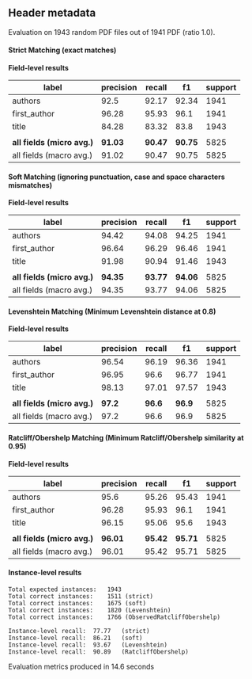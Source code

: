 ## Header metadata

Evaluation on 1943 random PDF files out of 1941 PDF (ratio 1.0).

#### Strict Matching (exact matches)

**Field-level results**

| label                       | precision | recall    | f1        | support |
|-----------------------------|-----------|-----------|-----------|---------|
| authors                     | 92.5      | 92.17     | 92.34     | 1941    |
| first_author                | 96.28     | 95.93     | 96.1      | 1941    |
| title                       | 84.28     | 83.32     | 83.8      | 1943    |
|                             |           |           |           |         |
| **all fields (micro avg.)** | **91.03** | **90.47** | **90.75** | 5825    |
| all fields (macro avg.)     | 91.02     | 90.47     | 90.75     | 5825    |

#### Soft Matching (ignoring punctuation, case and space characters mismatches)

**Field-level results**

| label                       | precision | recall    | f1        | support |
|-----------------------------|-----------|-----------|-----------|---------|
| authors                     | 94.42     | 94.08     | 94.25     | 1941    |
| first_author                | 96.64     | 96.29     | 96.46     | 1941    |
| title                       | 91.98     | 90.94     | 91.46     | 1943    |
|                             |           |           |           |         |
| **all fields (micro avg.)** | **94.35** | **93.77** | **94.06** | 5825    |
| all fields (macro avg.)     | 94.35     | 93.77     | 94.06     | 5825    |

#### Levenshtein Matching (Minimum Levenshtein distance at 0.8)

**Field-level results**

| label                       | precision | recall   | f1       | support |
|-----------------------------|-----------|----------|----------|---------|
| authors                     | 96.54     | 96.19    | 96.36    | 1941    |
| first_author                | 96.95     | 96.6     | 96.77    | 1941    |
| title                       | 98.13     | 97.01    | 97.57    | 1943    |
|                             |           |          |          |         |
| **all fields (micro avg.)** | **97.2**  | **96.6** | **96.9** | 5825    |
| all fields (macro avg.)     | 97.2      | 96.6     | 96.9     | 5825    |

#### Ratcliff/Obershelp Matching (Minimum Ratcliff/Obershelp similarity at 0.95)

**Field-level results**

| label                       | precision | recall    | f1        | support |
|-----------------------------|-----------|-----------|-----------|---------|
| authors                     | 95.6      | 95.26     | 95.43     | 1941    |
| first_author                | 96.28     | 95.93     | 96.1      | 1941    |
| title                       | 96.15     | 95.06     | 95.6      | 1943    |
|                             |           |           |           |         |
| **all fields (micro avg.)** | **96.01** | **95.42** | **95.71** | 5825    |
| all fields (macro avg.)     | 96.01     | 95.42     | 95.71     | 5825    |

#### Instance-level results

```
Total expected instances: 	1943
Total correct instances: 	1511 (strict) 
Total correct instances: 	1675 (soft) 
Total correct instances: 	1820 (Levenshtein) 
Total correct instances: 	1766 (ObservedRatcliffObershelp) 

Instance-level recall:	77.77	(strict) 
Instance-level recall:	86.21	(soft) 
Instance-level recall:	93.67	(Levenshtein) 
Instance-level recall:	90.89	(RatcliffObershelp) 
```

Evaluation metrics produced in 14.6 seconds
